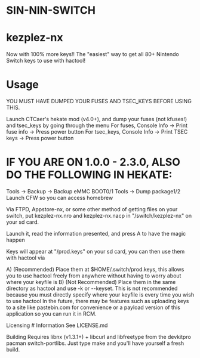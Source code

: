  # SIN-NIN-SWITCH

# kezplez-nx
Now with 100% more keys!!
The "easiest" way to get all 80+ Nintendo Switch keys to use with hactool!

# Usage

  YOU MUST HAVE DUMPED YOUR FUSES AND TSEC_KEYS BEFORE USING THIS.

Launch CTCaer's hekate mod (v4.0+), and dump your fuses (not kfuses!) and tsec_keys by going through the menu
For fuses, Console Info -> Print fuse info -> Press power button
For tsec_keys, Console Info -> Print TSEC keys -> Press power button

 # IF YOU ARE ON 1.0.0 - 2.3.0, ALSO DO THE FOLLOWING IN HEKATE:

Tools -> Backup -> Backup eMMC BOOT0/1
Tools -> Dump package1/2
Launch CFW so you can access homebrew

Via FTPD, Appstore-nx, or some other method of getting files on your switch, put kezplez-nx.nro and kezplez-nx.nacp in "/switch/kezplez-nx" on your sd card.

Launch it, read the information presented, and press A to have the magic happen

Keys will appear at "/prod.keys" on your sd card, you can then use them with hactool via

A) (Recommended) Place them at $HOME/.switch/prod.keys, this allows you to use hactool freely from anywhere without having to worry about where your keyfile is
B) (Not Recommended) Place them in the same directory as hactool and use -k or --keyset. This is not recommended because you must directly specify where your keyfile is every time you wish to use hactool In the future, there may be features such as uploading keys to a site like pastebin.com for convenience or a payload version of this application so you can run it in RCM.

Licensing # Information
See LICENSE.md

Building
Requires libnx (v1.3.1+) + libcurl and libfreetype from the devkitpro pacman switch-portlibs. Just type make and you'll have yourself a fresh build.
